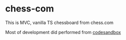 # chess-com

This is MVC, vanilla TS chessboard from chess.com

Most of development did performed from [codesandbox](https://codesandbox.io/s/chess-1k4u3d?file=/src/index.ts)
